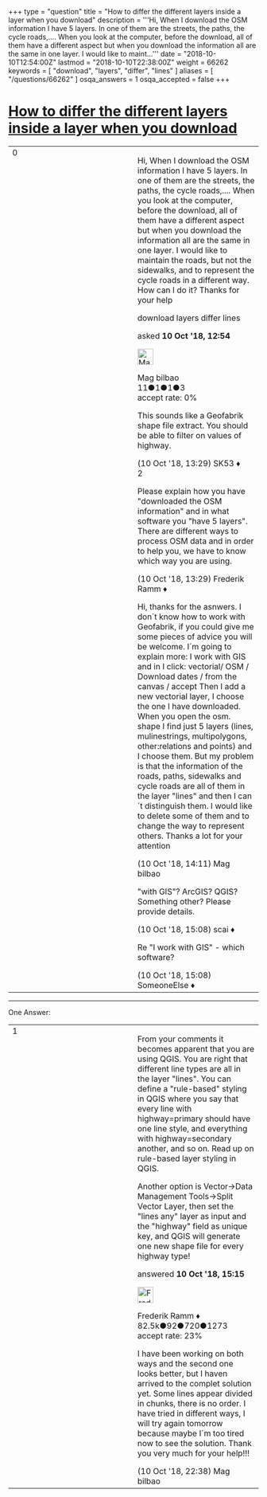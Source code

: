 +++
type = "question"
title = "How to differ the different layers inside a layer when you download"
description = '''Hi,  When I download the OSM information I have 5 layers. In one of them are the streets, the paths, the cycle roads,.... When you look at the computer, before the download, all of them have a different aspect but when you download the information all are the same in one layer. I would like to maint...'''
date = "2018-10-10T12:54:00Z"
lastmod = "2018-10-10T22:38:00Z"
weight = 66262
keywords = [ "download", "layers", "differ", "lines" ]
aliases = [ "/questions/66262" ]
osqa_answers = 1
osqa_accepted = false
+++

<div class="headNormal">

# [How to differ the different layers inside a layer when you download](/questions/66262/how-to-differ-the-different-layers-inside-a-layer-when-you-download)

</div>

<div id="main-body">

<div id="askform">

<table id="question-table" style="width:100%;">
<colgroup>
<col style="width: 50%" />
<col style="width: 50%" />
</colgroup>
<tbody>
<tr>
<td style="width: 30px; vertical-align: top"><div class="vote-buttons">
<span id="post-66262-upvote" class="ajax-command post-vote up" rel="nofollow" title="I like this post (click again to cancel)"> </span>
<div id="post-66262-score" class="post-score" title="current number of votes">
0
</div>
<span id="post-66262-downvote" class="ajax-command post-vote down" rel="nofollow" title="I dont like this post (click again to cancel)"> </span> <span id="favorite-mark" class="ajax-command favorite-mark" rel="nofollow" title="mark/unmark this question as favorite (click again to cancel)"> </span>
<div id="favorite-count" class="favorite-count">
&#10;</div>
</div></td>
<td><div id="item-right">
<div class="question-body">
<p>Hi, When I download the OSM information I have 5 layers. In one of them are the streets, the paths, the cycle roads,.... When you look at the computer, before the download, all of them have a different aspect but when you download the information all are the same in one layer. I would like to maintain the roads, but not the sidewalks, and to represent the cycle roads in a different way. How can I do it? Thanks for your help</p>
</div>
<div id="question-tags" class="tags-container tags">
<span class="post-tag tag-link-download" rel="tag" title="see questions tagged &#39;download&#39;">download</span> <span class="post-tag tag-link-layers" rel="tag" title="see questions tagged &#39;layers&#39;">layers</span> <span class="post-tag tag-link-differ" rel="tag" title="see questions tagged &#39;differ&#39;">differ</span> <span class="post-tag tag-link-lines" rel="tag" title="see questions tagged &#39;lines&#39;">lines</span>
</div>
<div id="question-controls" class="post-controls">
&#10;</div>
<div class="post-update-info-container">
<div class="post-update-info post-update-info-user">
<p>asked <strong>10 Oct '18, 12:54</strong></p>
<img src="https://secure.gravatar.com/avatar/b289a7b683f5f443cc906784e612d03d?s=32&amp;d=identicon&amp;r=g" class="gravatar" width="32" height="32" alt="Mag%20bilbao&#39;s gravatar image" />
<p><span>Mag bilbao</span><br />
<span class="score" title="11 reputation points">11</span><span title="1 badges"><span class="badge1">●</span><span class="badgecount">1</span></span><span title="1 badges"><span class="silver">●</span><span class="badgecount">1</span></span><span title="3 badges"><span class="bronze">●</span><span class="badgecount">3</span></span><br />
<span class="accept_rate" title="Rate of the user&#39;s accepted answers">accept rate:</span> <span title="Mag bilbao has no accepted answers">0%</span></p>
</div>
</div>
<div id="comments-container-66262" class="comments-container">
<span id="66264"></span>
<div id="comment-66264" class="comment">
<div id="post-66264-score" class="comment-score">
&#10;</div>
<div class="comment-text">
<p>This sounds like a Geofabrik shape file extract. You should be able to filter on values of highway.</p>
</div>
<div id="comment-66264-info" class="comment-info">
<span class="comment-age">(10 Oct '18, 13:29)</span> <span class="comment-user userinfo">SK53 ♦</span>
</div>
</div>
<span id="66265"></span>
<div id="comment-66265" class="comment">
<div id="post-66265-score" class="comment-score">
2
</div>
<div class="comment-text">
<p>Please explain how you have "downloaded the OSM information" and in what software you "have 5 layers". There are different ways to process OSM data and in order to help you, we have to know which way you are using.</p>
</div>
<div id="comment-66265-info" class="comment-info">
<span class="comment-age">(10 Oct '18, 13:29)</span> <span class="comment-user userinfo">Frederik Ramm ♦</span>
</div>
</div>
<span id="66266"></span>
<div id="comment-66266" class="comment">
<div id="post-66266-score" class="comment-score">
&#10;</div>
<div class="comment-text">
<p>Hi, thanks for the asnwers. I don´t know how to work with Geofabrik, if you could give me some pieces of advice you will be welcome. I´m going to explain more: I work with GIS and in I click: vectorial/ OSM / Download dates / from the canvas / accept Then I add a new vectorial layer, I choose the one I have downloaded. When you open the osm. shape I find just 5 layers (lines, mulinestrings, multipolygons, other:relations and points) and I choose them. But my problem is that the information of the roads, paths, sidewalks and cycle roads are all of them in the layer "lines" and then I can´t distinguish them. I would like to delete some of them and to change the way to represent others. Thanks a lot for your attention</p>
</div>
<div id="comment-66266-info" class="comment-info">
<span class="comment-age">(10 Oct '18, 14:11)</span> <span class="comment-user userinfo">Mag bilbao</span>
</div>
</div>
<span id="66267"></span>
<div id="comment-66267" class="comment">
<div id="post-66267-score" class="comment-score">
&#10;</div>
<div class="comment-text">
<p>"with GIS"? ArcGIS? QGIS? Something other? Please provide details.</p>
</div>
<div id="comment-66267-info" class="comment-info">
<span class="comment-age">(10 Oct '18, 15:08)</span> <span class="comment-user userinfo">scai ♦</span>
</div>
</div>
<span id="66268"></span>
<div id="comment-66268" class="comment">
<div id="post-66268-score" class="comment-score">
&#10;</div>
<div class="comment-text">
<p>Re "I work with GIS" - which software?</p>
</div>
<div id="comment-66268-info" class="comment-info">
<span class="comment-age">(10 Oct '18, 15:08)</span> <span class="comment-user userinfo">SomeoneElse ♦</span>
</div>
</div>
</div>
<div id="comment-tools-66262" class="comment-tools">
&#10;</div>
<div class="clear">
&#10;</div>
<div id="comment-66262-form-container" class="comment-form-container">
&#10;</div>
<div class="clear">
&#10;</div>
</div></td>
</tr>
</tbody>
</table>

------------------------------------------------------------------------

<div class="tabBar">

<span id="sort-top"></span>

<div class="headQuestions">

One Answer:

</div>

</div>

<span id="66269"></span>

<div id="answer-container-66269" class="answer">

<table style="width:100%;">
<colgroup>
<col style="width: 50%" />
<col style="width: 50%" />
</colgroup>
<tbody>
<tr>
<td style="width: 30px; vertical-align: top"><div class="vote-buttons">
<span id="post-66269-upvote" class="ajax-command post-vote up" rel="nofollow" title="I like this post (click again to cancel)"> </span>
<div id="post-66269-score" class="post-score" title="current number of votes">
1
</div>
<span id="post-66269-downvote" class="ajax-command post-vote down" rel="nofollow" title="I dont like this post (click again to cancel)"> </span>
</div></td>
<td><div class="item-right">
<div class="answer-body">
<p>From your comments it becomes apparent that you are using QGIS. You are right that different line types are all in the layer "lines". You can define a "rule-based" styling in QGIS where you say that every line with highway=primary should have one line style, and everything with highway=secondary another, and so on. Read up on rule-based layer styling in QGIS.</p>
<p>Another option is Vector-&gt;Data Management Tools-&gt;Split Vector Layer, then set the "lines any" layer as input and the "highway" field as unique key, and QGIS will generate one new shape file for every highway type!</p>
</div>
<div class="answer-controls post-controls">
&#10;</div>
<div class="post-update-info-container">
<div class="post-update-info post-update-info-user">
<p>answered <strong>10 Oct '18, 15:15</strong></p>
<img src="https://secure.gravatar.com/avatar/a2b38d937e70ab39d895d17da0dd1ba4?s=32&amp;d=identicon&amp;r=g" class="gravatar" width="32" height="32" alt="Frederik%20Ramm&#39;s gravatar image" />
<p><span>Frederik Ramm ♦</span><br />
<span class="score" title="82494 reputation points"><span>82.5k</span></span><span title="92 badges"><span class="badge1">●</span><span class="badgecount">92</span></span><span title="720 badges"><span class="silver">●</span><span class="badgecount">720</span></span><span title="1273 badges"><span class="bronze">●</span><span class="badgecount">1273</span></span><br />
<span class="accept_rate" title="Rate of the user&#39;s accepted answers">accept rate:</span> <span title="Frederik Ramm has 417 accepted answers">23%</span></p>
</div>
</div>
<div id="comments-container-66269" class="comments-container">
<span id="66274"></span>
<div id="comment-66274" class="comment">
<div id="post-66274-score" class="comment-score">
&#10;</div>
<div class="comment-text">
<p>I have been working on both ways and the second one looks better, but I haven arrived to the complet solution yet. Some lines appear divided in chunks, there is no order. I have tried in different ways, I will try again tomorrow because maybe I´m too tired now to see the solution. Thank you very much for your help!!!</p>
</div>
<div id="comment-66274-info" class="comment-info">
<span class="comment-age">(10 Oct '18, 22:38)</span> <span class="comment-user userinfo">Mag bilbao</span>
</div>
</div>
</div>
<div id="comment-tools-66269" class="comment-tools">
&#10;</div>
<div class="clear">
&#10;</div>
<div id="comment-66269-form-container" class="comment-form-container">
&#10;</div>
<div class="clear">
&#10;</div>
</div></td>
</tr>
</tbody>
</table>

</div>

<div class="paginator-container-left">

</div>

</div>

</div>

